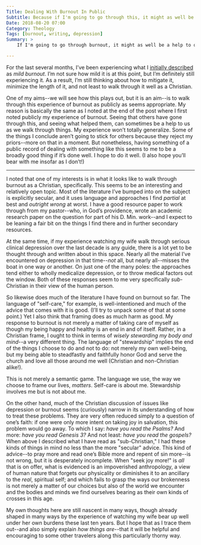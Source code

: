 ```yaml
---
Title: Dealing With Burnout In Public
Subtitle: Because if I'm going to go through this, it might as well be a help to others.
Date: 2018-08-20 07:00
Category: Theology
Tags: [burnout, writing, depression]
Summary: >
    If I'm going to go through burnout, it might as well be a help to others. Especially if I can offer a more thoroughly Christian view of burnout than much of what I see in either secular *or* Christian literature on the subject.

---
```


For the last several months, I’ve been experiencing what I [initially described](https://www.chriskrycho.com/2018/some-mild-burnout.html "Some Mild Burnout") as *mild burnout*. I’m not sure how mild it is at this point, but I’m definitely still experiencing it. As a result, I’m still thinking about how to mitigate it, minimize the length of it, and not least to walk through it well as a Christian.

One of my aims--we will see how this plays out, but it is an aim--is to walk through this experience of burnout as publicly as seems appropriate. My reason is basically the same as I noted at the end of the post where I first noted publicly my experience of burnout. Seeing that others have gone through this, and seeing what helped them, can sometimes be a help to us as we walk through things. My experience won’t totally generalize. Some of the things I conclude aren’t going to stick for others because they reject my priors--more on that in a moment. But nonetheless, having something of a public record of dealing with something like this seems to me to be a broadly good thing if it’s done well. I hope to do it well. (I also hope you’ll bear with me insofar as I don’t!)

--- 

I noted that one of my interests is in what it looks like to walk through burnout as a Christian, specifically. This seems to be an interesting and relatively open topic. Most of the literature I’ve bumped into on the subject is explicitly secular, and it uses language and approaches I find *partial* at best and *outright wrong* at worst. I have a good resource paper to work through from my pastor--who, in God’s providence, wrote an academic research paper on the question for part of his D. Min. work--and I expect to be leaning a fair bit on the things I find there and in further secondary resources.

At the same time, if my experience watching my wife walk through serious clinical depression over the last decade is any guide, there is a lot yet to be thought through and written about in this space. Nearly all the material I’ve encountered on depression in that time--*not* all, but nearly all--misses the boat in one way or another. On just one of the many poles: the approaches tend either to wholly medicalize depression, or to throw medical factors out the window. Both of these responses seem to me very specifically *sub*-Christian in their view of the human person.

So likewise does much of the literature I have found on burnout so far. The language of "self-care," for example, is well-intentioned and much of the advice that comes with it is good. (I’ll try to unpack some of that at some point.) Yet I also think that framing does as much harm as good. My response to burnout is not merely a matter of taking care of myself as though my being happy and healthy is an end in and of itself. Rather, in a Christian frame, I ought to think in terms of *wisely stewarding my body and mind*--a very different thing. The language of "stewardship" implies the end of the things I choose to do and not to do: not merely my own well-being, but my being able to steadfastly and faithfully honor God and serve the church and love all those around me well (Christian and non-Christian alike!).

This is not merely a semantic game. The language we use, the way we choose to frame our lives, *matters*. Self-care is about me. Stewardship involves me but is not about me.

On the other hand, much of the Christian discussion of issues like depression or burnout seems (curiously) narrow in its understanding of how to treat these problems. They are very often reduced simply to a question of one’s faith: if one were only more intent on taking joy in salvation, this problem would go away. To which I say: *have you read the Psalms?* And more: *have you read Genesis 3?* And not least: *have you read the gospels?* When above I described what I have read as "sub-Christian," I had these kinds of things in mind no less than the more "secular" advice. This kind of advice--to pray more and read one’s Bible more and repent of sin more--is not wrong, but it is desperately incomplete. When "seek joy more!" is *all* that is on offer, what is evidenced is an impoverished anthropology, a view of human nature that forgets our physicality or diminishes it to an ancillary to the *real*, spiritual self; and which fails to grasp the ways our brokenness is not merely a matter of our choices but also of the world we encounter and the bodies and minds we find ourselves bearing as their own kinds of crosses in this age.

My own thoughts here are still nascent in many ways, though already shaped in many ways by the experience of watching my wife bear up well under her own burdens these last ten years. But I hope that as I trace them out--and also simply explain *how things are*--that it will be helpful and encouraging to some other travelers along this particularly thorny way.
